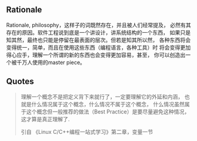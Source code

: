 ## Rationale

Rationale, philosophy，这样子的词既然存在，并且被人们经常提及，
必然有其存在的原因。软件工程说到底是一个讲设计，讲系统结构的一个东西，
如果只是知其然，最终也只能是停留在最表面的层次。但若是知其所以然，
各种东西将会变得统一，简单，而且在使用这些东西（编程语言，各种工具）时
将会变得更加得心应手，理解一个所谓的新的东西也会变得更加容易，甚至，
你可以创造出一个被千万人使用的master piece。

## Quotes

> 理解一个概念不是把定义背下来就行了，一定要理解它的外延和内涵，
> 也就是什么情况属于这个概念，什么情况不属于这个概念，
> 什么情况虽然属于这个概念但一般推荐的做法（Best Practice）是要尽量避免这种情况，
> 这才算是真正理解了.
>
> 引自 《Linux C/C++编程一站式学习》第二章，变量一节
